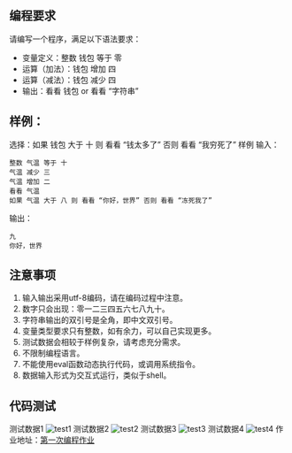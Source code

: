 ## 编程要求
请编写一个程序，满足以下语法要求：

- 变量定义：整数 钱包 等于 零 
- 运算（加法）：钱包 增加 四
- 运算（减法）：钱包 减少 四
- 输出：看看 钱包 or 看看 “字符串”

## 样例：

选择：如果 钱包 大于 十 则 看看 “钱太多了” 否则 看看 “我穷死了”
样例
输入：
```
整数 气温 等于 十
气温 减少 三
气温 增加 二
看看 气温
如果 气温 大于 八 则 看看 “你好，世界” 否则 看看 “冻死我了”
```
输出：
```
九
你好，世界
```

## 注意事项
1. 输入输出采用utf-8编码，请在编码过程中注意。 
2. 数字只会出现：零一二三四五六七八九十。 
3. 字符串输出的双引号是全角，即中文双引号。 
4. 变量类型要求只有整数，如有余力，可以自己实现更多。
5. 测试数据会相较于样例复杂，请考虑充分需求。
6. 不限制编程语言。
7. 不能使用eval函数动态执行代码，或调用系统指令。
8. 数据输入形式为交互式运行，类似于shell。

## 代码测试
测试数据1
![test1](https://github.com/aaronlinv/learn-programming/blob/master/test1.png)
测试数据2
![test2](https://github.com/aaronlinv/learn-programming/blob/master/test2.png)
测试数据3
![test3](https://github.com/aaronlinv/learn-programming/blob/master/test3.png)
测试数据4
![test4](https://github.com/aaronlinv/learn-programming/blob/master/test4.png)
作业地址：[第一次编程作业](https://edu.cnblogs.com/campus/fzzcxy/SE/homework/10283)
